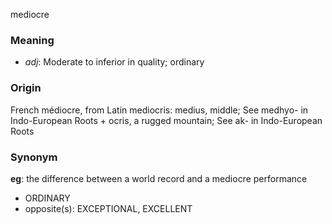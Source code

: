 mediocre
### Meaning
+ _adj_: Moderate to inferior in quality; ordinary

### Origin

French médiocre, from Latin mediocris: medius, middle; See medhyo- in Indo-European Roots + ocris, a rugged mountain; See ak- in Indo-European Roots

### Synonym

__eg__: the difference between a world record and a mediocre performance

+ ORDINARY
+ opposite(s): EXCEPTIONAL, EXCELLENT



